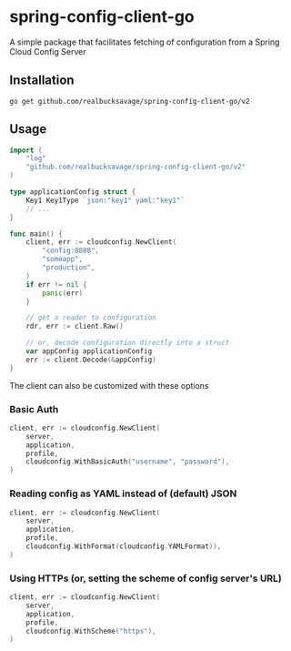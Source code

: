 # spring-config-client-go

A simple package that facilitates fetching of configuration from a Spring Cloud Config Server

## Installation

```shell
go get github.com/realbucksavage/spring-config-client-go/v2
```

## Usage

```go
import (
    "log"
    "github.com/realbucksavage/spring-config-client-go/v2"
)

type applicationConfig struct {
    Key1 Key1Type `json:"key1" yaml:"key1"`
    // ...
}

func main() {
    client, err := cloudconfig.NewClient(
        "config:8888",
        "someapp",
        "production",
    )
    if err != nil {
        panic(err)
    }

    // get a reader to configuration
    rdr, err := client.Raw()

    // or, decode configuration directly into a struct
    var appConfig applicationConfig
    err := client.Decode(&appConfig)
}
```

The client can also be customized with these options

### Basic Auth

```go
client, err := cloudconfig.NewClient(
    server, 
    application, 
    profile, 
    cloudconfig.WithBasicAuth("username", "password"),
)
```

### Reading config as YAML instead of (default) JSON

```go
client, err := cloudconfig.NewClient(
    server,
    application,
    profile, 
    cloudconfig.WithFormat(cloudconfig.YAMLFormat)),
)
```

### Using HTTPs (or, setting the scheme of config server's URL)

```go
client, err := cloudconfig.NewClient(
    server,
    application,
    profile, 
    cloudconfig.WithScheme("https"),
)
```
